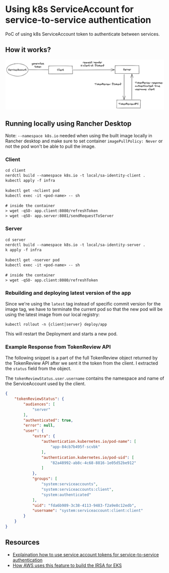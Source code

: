 # Using k8s ServiceAccount for service-to-service authentication

PoC of using k8s ServiceAccount token to authenticate between services.

## How it works?

![Authentication Diagram](./service-account-auth.png)

## Running locally using Rancher Desktop

Note: `--namespace k8s.io` needed when using the built image locally in Rancher desktop and make sure to set container `imagePullPolicy: Never` or not the pod won't be able to pull the image.

### Client

```
cd client
nerdctl build --namespace k8s.io -t local/sa-identity-client .
kubectl apply -f infra

kubectl get -nclient pod
kubectl exec -it <pod-name> -- sh

# inside the container
> wget -qSO- app.client:8080/refreshToken
> wget -qSO- app.server:8081/sendRequestToServer
```

### Server

```
cd server
nerdctl build --namespace k8s.io -t local/sa-identity-server .
k apply -f infra

kubectl get -nserver pod
kubectl exec -it <pod-name> -- sh

# inside the container
> wget -qSO- app.client:8080/refreshToken
```

### Rebuilding and deploying latest version of the app

Since we're using the `latest` tag instead of specific commit version for the image tag, we have to terminate the current pod so that the new pod will be using the latest image from our local registry:

```
kubectl rollout -n {client|server} deploy/app
```

This will restart the Deployment and starts a new pod.

### Example Response from TokenReview API

The following snippet is a part of the full TokenReview object returned by the TokenReview API after we sent it the token from the client. I extracted the `status` field from the object.

The `tokenReviewStatus.user.username` contains the namespace and name of the ServiceAccount used by the client. 
```json
{
    "tokenReviewStatus": {
        "audiences": [
            "server"
        ],
        "authenticated": true,
        "error": null,
        "user": {
            "extra": {
                "authentication.kubernetes.io/pod-name": [
                    "app-84cb7b495f-scvbk"
                ],
                "authentication.kubernetes.io/pod-uid": [
                    "82a48992-ab8c-4c68-8816-1e05d52be912"
                ]
            },
            "groups": [
                "system:serviceaccounts",
                "system:serviceaccounts:client",
                "system:authenticated"
            ],
            "uid": "fda6b989-3c38-4113-9483-f2a9e8c12edb",
            "username": "system:serviceaccount:client:client"
        }
    }
}
```

## Resources

- [Explaination how to use service account tokens for service-to-service authentication](https://learnk8s.io/microservices-authentication-kubernetes)
- [How AWS uses this feature to build the IRSA for EKS](https://learnk8s.io/authentication-kubernetes#workload-identities-in-kubernetes-how-aws-integrates-iam-with-kubernetes)